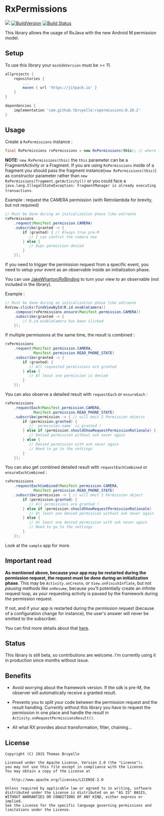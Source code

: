# RxPermissions

[![](https://jitpack.io/v/tbruyelle/RxPermissions.svg)](https://jitpack.io/#tbruyelle/RxPermissions) [![BuildVersion](https://buildstats.info/nuget/RxPermissions)](https://www.nuget.org/packages/RxPermissions/) [![Build Status](https://api.travis-ci.org/tbruyelle/RxPermissions.svg?branch=master)](https://travis-ci.org/tbruyelle/RxPermissions)

This library allows the usage of RxJava with the new Android M permission model.

## Setup

To use this library your `minSdkVersion` must be >= 11.

```gradle
allprojects {
    repositories {
        ...
        maven { url 'https://jitpack.io' }
    }
}

dependencies {
    implementation 'com.github.tbruyelle:rxpermissions:0.10.2'
}
```

## Usage

Create a `RxPermissions` instance :

```java
final RxPermissions rxPermissions = new RxPermissions(this); // where this is an Activity or Fragment instance
```

**NOTE:** `new RxPermissions(this)` the `this` parameter can be a FragmentActivity or a Fragment. If you are using `RxPermissions` inside of a fragment you should pass the fragment instance(`new RxPermissions(this)`) as constructor parameter rather than `new RxPermissions(fragment.getActivity())` or you could face a `java.lang.IllegalStateException: FragmentManager is already executing transactions`.  

Example : request the CAMERA permission (with Retrolambda for brevity, but not required)

```java
// Must be done during an initialization phase like onCreate
rxPermissions
    .request(Manifest.permission.CAMERA)
    .subscribe(granted -> {
        if (granted) { // Always true pre-M
           // I can control the camera now
        } else {
           // Oups permission denied
        }
    });
```

If you need to trigger the permission request from a specific event, you need to setup your event
as an observable inside an initialization phase.

You can use [JakeWharton/RxBinding](https://github.com/JakeWharton/RxBinding) to turn your view to
an observable (not included in the library).

Example :

```java
// Must be done during an initialization phase like onCreate
RxView.clicks(findViewById(R.id.enableCamera))
    .compose(rxPermissions.ensure(Manifest.permission.CAMERA))
    .subscribe(granted -> {
        // R.id.enableCamera has been clicked
    });
```

If multiple permissions at the same time, the result is combined :

```java
rxPermissions
    .request(Manifest.permission.CAMERA,
             Manifest.permission.READ_PHONE_STATE)
    .subscribe(granted -> {
        if (granted) {
           // All requested permissions are granted
        } else {
           // At least one permission is denied
        }
    });
```

You can also observe a detailed result with `requestEach` or `ensureEach` :

```java
rxPermissions
    .requestEach(Manifest.permission.CAMERA,
             Manifest.permission.READ_PHONE_STATE)
    .subscribe(permission -> { // will emit 2 Permission objects
        if (permission.granted) {
           // `permission.name` is granted !
        } else if (permission.shouldShowRequestPermissionRationale) {
           // Denied permission without ask never again
        } else {
           // Denied permission with ask never again
           // Need to go to the settings
        }
    });
```

You can also get combined detailed result with `requestEachCombined` or `ensureEachCombined` :

```java
rxPermissions
    .requestEachCombined(Manifest.permission.CAMERA,
             Manifest.permission.READ_PHONE_STATE)
    .subscribe(permission -> { // will emit 1 Permission object
        if (permission.granted) {
           // All permissions are granted !
        } else if (permission.shouldShowRequestPermissionRationale)
           // At least one denied permission without ask never again
        } else {
           // At least one denied permission with ask never again
           // Need to go to the settings
        }
    });
```

Look at the `sample` app for more.

## Important read

**As mentioned above, because your app may be restarted during the permission request, the request
must be done during an initialization phase**. This may be `Activity.onCreate`, or
`View.onFinishInflate`, but not *pausing* methods like `onResume`, because you'll potentially create an infinite request loop, as your requesting activity is paused by the framework during the permission request.

If not, and if your app is restarted during the permission request (because of a configuration
change for instance), the user's answer will never be emitted to the subscriber.

You can find more details about that [here](https://github.com/tbruyelle/RxPermissions/issues/69).

## Status

This library is still beta, so contributions are welcome.
I'm currently using it in production since months without issue.

## Benefits

- Avoid worrying about the framework version. If the sdk is pre-M, the observer will automatically
receive a granted result.

- Prevents you to split your code between the permission request and the result handling.
Currently without this library you have to request the permission in one place and handle the result
in `Activity.onRequestPermissionsResult()`.

- All what RX provides about transformation, filter, chaining...

## License

```
Copyright (C) 2015 Thomas Bruyelle

Licensed under the Apache License, Version 2.0 (the "License");
you may not use this file except in compliance with the License.
You may obtain a copy of the License at

   http://www.apache.org/licenses/LICENSE-2.0

Unless required by applicable law or agreed to in writing, software
distributed under the License is distributed on an "AS IS" BASIS,
WITHOUT WARRANTIES OR CONDITIONS OF ANY KIND, either express or implied.
See the License for the specific language governing permissions and
limitations under the License.
```
